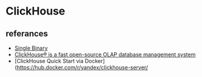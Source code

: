 # ClickHouse

## referances

* [Single Binary](https://clickhouse.tech/docs/en/getting-started/install/)
* [ClickHouse® is a fast open-source OLAP database management system](https://clickhouse.tech/)
* [ClickHouse Quick Start via Docker](https://hub.docker.com/r/yandex/clickhouse-server/

